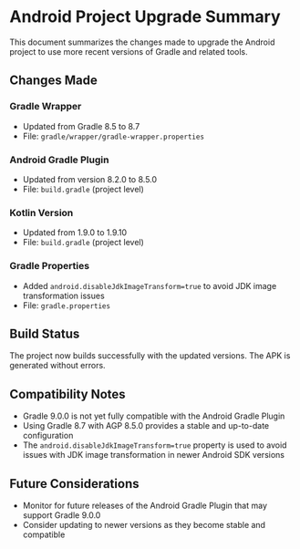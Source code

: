 # Android Project Upgrade Summary

This document summarizes the changes made to upgrade the Android project to use more recent versions of Gradle and related tools.

## Changes Made

### Gradle Wrapper
- Updated from Gradle 8.5 to 8.7
- File: `gradle/wrapper/gradle-wrapper.properties`

### Android Gradle Plugin
- Updated from version 8.2.0 to 8.5.0
- File: `build.gradle` (project level)

### Kotlin Version
- Updated from 1.9.0 to 1.9.10
- File: `build.gradle` (project level)

### Gradle Properties
- Added `android.disableJdkImageTransform=true` to avoid JDK image transformation issues
- File: `gradle.properties`

## Build Status
The project now builds successfully with the updated versions. The APK is generated without errors.

## Compatibility Notes
- Gradle 9.0.0 is not yet fully compatible with the Android Gradle Plugin
- Using Gradle 8.7 with AGP 8.5.0 provides a stable and up-to-date configuration
- The `android.disableJdkImageTransform=true` property is used to avoid issues with JDK image transformation in newer Android SDK versions

## Future Considerations
- Monitor for future releases of the Android Gradle Plugin that may support Gradle 9.0.0
- Consider updating to newer versions as they become stable and compatible